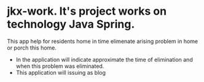 # jkx-work. It's project works on technology Java Spring.

This app help for residents home in time elimenate arising problem in home or porch this home.
- In the application will indicate approximate the time of elimination and when this problem was eliminated.
- This application will issuing as blog
